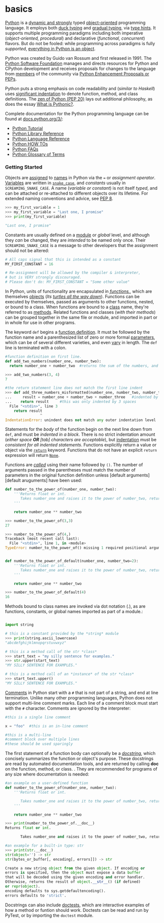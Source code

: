 # basics

[Python][python docs] is a [dynamic and strongly][dynamic typing in python] typed [object-oriented][object oriented programming] programming language. It employs both [duck typing][duck typing] and [gradual typing][gradual typing], via [type hints][type hints]. It supports multiple programming paradigms including both imperative (_object-oriented, procedural_) and declarative (_functional, concurrent_) flavors. But do not be fooled: while programming across paradigms is fully _supported_, [everything in Python is an object][everythings an object].

Python was created by Guido van Rossum and first released in 1991. The [Python Software Foundation][psf] manages and directs resources for Python and CPython development and receives proposals for changes to the language from [members][psf membership] of the community via [Python Enhancement Proposals or PEPs][peps].

Python puts a strong emphasis on code readability and (_similar to Haskell_) uses [significant indentation][significant indentation] to denote function, method, and class definitions. The [zen of Python (PEP 20)][the zen of python] lays out additional philosophy, as does the essay [What is Pythonic?][what is pythonic].

Complete documentation for the Python programming language can be found at [docs.python.org/3/][python docs]:

- [Python Tutorial][python tutorial]
- [Python Library Reference][python library reference]
- [Python Language Reference][python language reference]
- [Python HOW TOs][python how tos]
- [Python FAQs][python faqs]
- [Python Glossary of Terms][python glossary of terms]

### Getting Started

Objects are [assigned][assignment statements] to [names][naming and binding] in Python via the `=` or _assignment operator_. [Variables][variables] are written in [`snake_case`][snake case], and _constants_ usually in `SCREAMING_SNAKE_CASE`. A name (_variable or constant_) is not itself _typed_, and can be attached or re-attached to different objects over its lifetime. For extended naming conventions and advice, see [PEP 8][pep8].

```python
>>> my_first_variable = 1
>>> my_first_variable = "Last one, I promise"
>>> print(my_first_variable)

"Last one, I promise"
```

Constants are usually defined on a [module][module] or _global_ level, and although they _can_ be changed, they are _intended_ to be named only once. Their `SCREAMING_SNAKE_CASE` is a message to other developers that the assignment should not be altered:

```python
# All caps signal that this is intended as a constant
MY_FIRST_CONSTANT = 16

# Re-assignment will be allowed by the compiler & interpreter,
# but is VERY strongly discouraged.
# Please don't do: MY_FIRST_CONSTANT = "Some other value"
```

In Python, units of functionality are encapsulated in [_functions._][functions], which are themselves [objects][objects] (_Its [turtles all the way down][turtles all the way down]_). Functions can be executed by themselves, passed as arguments to other functions, nested, or bound to a class. When functions are bound to a [class][classes] name, they're referred to as [methods][method objects]. Related functions and classes (_with their methods_) can be grouped together in the same file or module, and imported in part or in whole for use in other programs.

The keyword `def` begins a [function definition][function definition]. It must be followed by the function name and a parenthesized list of zero or more formal [parameters][parameters], which can be of several different varieties, and even [vary][more on functions] in length. The `def` line is terminated with a colon.

```python
#function definition on first line.
def add_two_numbers(number_one, number_two):
  return number_one + number_two  #returns the sum of the numbers, and is indented by 2 spaces.

>>> add_two_numbers(3, 4)
7

#the return statement line does not match the first line indent
>>> def add_three_numbers_misformatted(number_one, number_two, number_three):
...     result = number_one + number_two + number_three   #indented by 4 spaces
...    return result     #this was only indented by 3 spaces
  File "<stdin>", line 3
    return result
                ^
IndentationError: unindent does not match any outer indentation level
```

Statements for the _body_ of the function begin on the next line down from `def`, and must be _indented in a block_. There is no strict indentation amount (_either space **OR** [tab] characters are acceptable_), but [indentation][indentation] must be _consistent for all indented statements_. Functions explicitly return a value or object via the [`return`][return] keyword. Functions that do not have an explicit `return` expression will return [`None`][none].

Functions are [_called_][calls] using their name followed by `()`. The number of arguments passed in the parentheses must match the number of parameters in the original function definition unless [default arguments][default aruguments] have been used:

```python
def number_to_the_power_of(number_one, number_two):
    '''Returns float or int.
       Takes number_one and raises it to the power of number_two, returning the result.
    '''

    return number_one ** number_two

>>> number_to_the_power_of(3,3)
27

>>> number_to_the_power_of(4,)
Traceback (most recent call last):
  File "<stdin>", line 1, in <module>
TypeError: number_to_the_power_of() missing 1 required positional argument: 'number_two'


def number_to_the_power_of_default(number_one, number_two=2):
    '''Returns float or int.
       Takes number_one and raises it to the power of number_two, returning the result.
    '''

    return number_one ** number_two

>>> number_to_the_power_of_default(4)
16
```

Methods bound to class names are invoked via dot notation (.), as are functions, constants, or global names imported as part of a module.:

```python

import string

# this is a constant provided by the *string* module
>>> print(string.ascii_lowercase)
"abcdefghijklmnopqrstuvwxyz"

# this is a method call of the str *class*
>>> start_text = "my silly sentence for examples."
>>> str.upper(start_text)
"MY SILLY SENTENCE FOR EXAMPLES."

# this is a method call of an *instance* of the str *class*
>>> start_text.upper()
"MY SILLY SENTENCE FOR EXAMPLES."
```

[Comments][comments] in Python start with a `#` that is not part of a string, and end at line termination. Unlike many other programming languages, Python does not support multi-line comment marks. Each line of a comment block must start with the `#` character. Comments are ignored by the interpreter:

```python
#this is a single line comment

x = "foo"  #this is an in-line comment

#this is a multi-line
#comment block over multiple lines
#these should be used sparingly
```

The first statement of a function body can optionally be a [_docstring_][docstring], which concisely summarizes the function or object's purpose. These docstrings are read by automated documentation tools, and are returned by calling **doc** on the function, method, or class. . They are recommended for programs of any size where documentation is needed:

```python
#an example on a user-defined function
def number_to_the_power_of(number_one, number_two):
    '''Returns float or int.

       Takes number_one and raises it to the power of number_two, returning the result.
    '''

    return number_one ** number_two

>>> print(number_to_the_power_of.__doc__)
Returns float or int.

       Takes number_one and raises it to the power of number_two, returning the result.

#an example for a built-in type: str
>>> print(str.__doc__)
str(object='') -> str
str(bytes_or_buffer[, encoding[, errors]]) -> str

Create a new string object from the given object. If encoding or
errors is specified, then the object must expose a data buffer
that will be decoded using the given encoding and error handler.
Otherwise, returns the result of object.__str__() (if defined)
or repr(object).
encoding defaults to sys.getdefaultencoding().
errors defaults to 'strict'.
```

Docstrings can also include [doctests][doctests], which are interactive examples of how a method or funtion should work. Doctests can be read and run by PyTest, or by importing the `doctest` module.

[assignment statements]: https://docs.python.org/3/reference/simple_stmts.html#assignment-statements
[calls]: https://docs.python.org/3/reference/expressions.html#calls
[classes]: https://docs.python.org/3/reference/datamodel.html#classes
[comments]: https://realpython.com/python-comments-guide/#python-commenting-basics
[default arguments]: https://docs.python.org/3/tutorial/controlflow.html#default-argument-values
[docstring]: https://docs.python.org/3/tutorial/controlflow.html#tut-docstrings
[doctests]: https://docs.python.org/3/library/doctest.html
[duck typing]: https://en.wikipedia.org/wiki/Duck_typing
[dynamic typing in python]: https://stackoverflow.com/questions/11328920/is-python-strongly-typed
[everythings an object]: https://docs.python.org/3/reference/datamodel.html
[function definition]: https://docs.python.org/3/tutorial/controlflow.html#defining-functions
[functions]: https://docs.python.org/3/reference/compound_stmts.html#function
[gradual typing]: https://en.wikipedia.org/wiki/Gradual_typing
[indentation]: https://docs.python.org/3/reference/lexical_analysis.html#indentation
[method objects]: https://docs.python.org/3/c-api/method.html#method-objects
[module]: https://docs.python.org/3/tutorial/modules.html
[more on functions]: https://docs.python.org/3/tutorial/controlflow.html#more-on-defining-functions
[naming and binding]: https://docs.python.org/3/reference/executionmodel.html#naming-and-binding
[none]: https://docs.python.org/3/library/constants.html
[object oriented programming]: https://en.wikipedia.org/wiki/Object-oriented_programming
[objects]: https://docs.python.org/3/reference/datamodel.html#the-standard-type-hierarchy
[parameters]: https://docs.python.org/3/glossary.html#term-parameter
[pep8]: https://www.python.org/dev/peps/pep-0008/
[peps]: https://www.python.org/dev/peps/
[psf membership]: https://www.python.org/psf/membership/
[psf]: https://www.python.org/psf/
[python docs]: https://docs.python.org/3/
[python faqs]: https://docs.python.org/3/faq/index.html
[python glossary of terms]: https://docs.python.org/3/glossary.html
[python how tos]: https://docs.python.org/3/howto/index.html
[python language reference]: https://docs.python.org/3/reference/index.html
[python library reference]: https://docs.python.org/3/library/index.html
[python tutorial]: https://docs.python.org/3/tutorial/index.html
[return]: https://docs.python.org/3/reference/simple_stmts.html#return
[significant indentation]: https://docs.python.org/3/reference/lexical_analysis.html#indentation
[snake case]: https://en.wikipedia.org/wiki/Snake_case
[the zen of python]: https://www.python.org/dev/peps/pep-0020/
[turtles all the way down]: https://en.wikipedia.org/wiki/Turtles_all_the_way_down
[type hints]: https://docs.python.org/3/library/typing.html
[variables]: https://realpython.com/python-variables/
[what is pythonic]: https://blog.startifact.com/posts/older/what-is-pythonic.html
